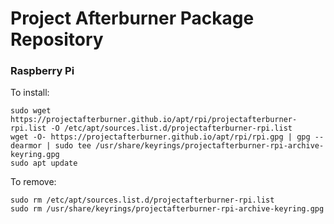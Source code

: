 # Project Afterburner Package Repository

### Raspberry Pi
To install:
```
sudo wget https://projectafterburner.github.io/apt/rpi/projectafterburner-rpi.list -O /etc/apt/sources.list.d/projectafterburner-rpi.list
wget -O- https://projectafterburner.github.io/apt/rpi/rpi.gpg | gpg --dearmor | sudo tee /usr/share/keyrings/projectafterburner-rpi-archive-keyring.gpg
sudo apt update
```
To remove:
```
sudo rm /etc/apt/sources.list.d/projectafterburner-rpi.list
sudo rm /usr/share/keyrings/projectafterburner-rpi-archive-keyring.gpg
```
